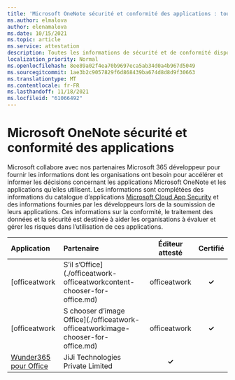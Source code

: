 ```yaml
---
title: 'Microsoft OneNote sécurité et conformité des applications : toutes les applications'
ms.author: elmalova
author: elenamalova
ms.date: 10/15/2021
ms.topic: article
ms.service: attestation
description: Toutes les informations de sécurité et de conformité disponibles pour toutes les Microsoft OneNote applications.
localization_priority: Normal
ms.openlocfilehash: 8ee89a02f4ea70b9697eca5ab34d0a4b967d5049
ms.sourcegitcommit: 1ae3b2c9057829f6d868439ba674d8d8d9f30663
ms.translationtype: MT
ms.contentlocale: fr-FR
ms.lasthandoff: 11/18/2021
ms.locfileid: "61066492"
---
```

# <a name="microsoft-onenote-apps-security-and-compliance"></a>Microsoft OneNote sécurité et conformité des applications

Microsoft collabore avec nos partenaires Microsoft 365 développeur pour fournir les informations dont les organisations ont besoin pour accélérer et informer les décisions concernant les applications Microsoft OneNote et les applications qu’elles utilisent. Les informations sont complétées des informations du catalogue d’applications [Microsoft Cloud App Security](https://www.microsoft.com/en-us/enterprise-mobility-security/cloud-app-security) et des informations fournies par les développeurs lors de la soumission de leurs applications. Ces informations sur la conformité, le traitement des données et la sécurité est destinée à aider les organisations à évaluer et gérer les risques dans l’utilisation de ces applications.

| **Application** | **Partenaire** | **Éditeur attesté** | **Certifié** |
|:--------|:------------|:----------------------:|:-------------:|
| [officeatwork | S’il s’Office](./officeatwork-officeatworkcontent-chooser-for-office.md) | officeatwork | **✓** |  |
| [officeatwork | S chooser d’image Office](./officeatwork-officeatworkimage-chooser-for-office.md) | officeatwork | **✓** |  |
| [Wunder365 pour Office](./jiji-technologies-private-limited-wunder365-for-office.md) | JiJi Technologies Private Limited | **✓** |  |
